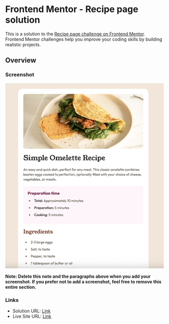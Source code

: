 # Frontend Mentor - Recipe page solution

This is a solution to the [Recipe page challenge on Frontend Mentor](https://www.frontendmentor.io/challenges/recipe-page-KiTsR8QQKm). Frontend Mentor challenges help you improve your coding skills by building realistic projects. 

## Overview

### Screenshot

![](./screenshot.png)

**Note: Delete this note and the paragraphs above when you add your screenshot. If you prefer not to add a screenshot, feel free to remove this entire section.**

### Links

- Solution URL: [Link](https://github.com/LjuboLukovic/frontend-mentor/tree/main/recipe-page)
- Live Site URL: [Link](https://ljubolukovic.github.io/frontend-mentor/recipe-page)
